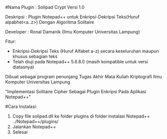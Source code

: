  #Nama Plugin : Solipad Crypt Versi 1.0
 
 Deskripsi   : Plugin Notepad++ untuk Enkripsi-Dekripsi Teks(Huruf alpabhet<a..z>) Dengan Algoritma Solitaire
 
 Developer : Ronal Damanik (Ilmu Komputer Universitas Lampung)

 Fitur:
 - Enkripsi-Dekripsi Teks (Huruf Alfabet a-z) secara keseluruhan maupun khusus 
   sebagian teks
 - Telah diuji pada Notepad++ 5.6.8.0 (masih kompatible untuk versi diatasnya)

 Dibuat sebagai program penunjang Tugas Akhir Mata Kuliah Kriptografi
 Ilmu Komputer Universitas Lampung
 
 "Implementasi Solitaire Cipher Sebagai Plugin Enkripsi Pada Aplikasi Notepad++"

#Cara Instalasi:

1. Copy file solipad.dll ke folder plugins di folder instalasi Notepad++
   ../Notepad++/plugins/
2. Jalankan Notepad++
3. Selesai
